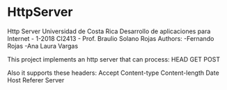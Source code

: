 # HttpServer
Http Server
Universidad de Costa Rica
Desarrollo de aplicaciones para Internet - 1-2018
CI2413 - Prof. Braulio Solano Rojas
Authors:
-Fernando Rojas
-Ana Laura Vargas

This project implements an http server that can process:
HEAD
GET
POST

Also it supports these headers:
Accept
Content-type
Content-length
Date
Host
Referer
Server
